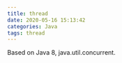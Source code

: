 ```yaml
---
title: thread
date: 2020-05-16 15:13:42
categories: Java
tags: thread
---
```


Based on Java 8, java.util.concurrent.

<!-- import -->


